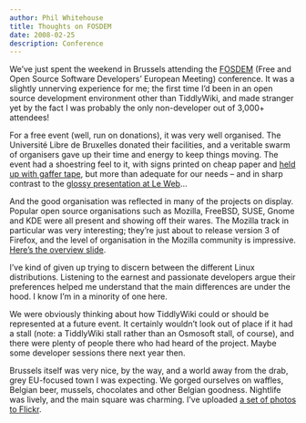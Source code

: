 ```yaml
---
author: Phil Whitehouse
title: Thoughts on FOSDEM
date: 2008-02-25
description: Conference
---
```

We’ve just spent the weekend in Brussels attending the [FOSDEM](http://www.fosdem.org/2008/) (Free and Open Source Software Developers’ European Meeting) conference. It was a slightly unnerving experience for me; the first time I’d been in an open source development environment other than TiddlyWiki, and made stranger yet by the fact I was probably the only non-developer out of 3,000+ attendees!

For a free event (well, run on donations), it was very well organised. The Université Libre de Bruxelles donated their facilities, and a veritable swarm of organisers gave up their time and energy to keep things moving. The event had a shoestring feel to it, with signs printed on cheap paper and [held up with gaffer tape](http://www.flickr.com/photos/philliecasablanca/2290425345/in/set-72157603980523226/), but more than adequate for our needs – and in sharp contrast to the [glossy presentation at Le Web](http://www.flickr.com/photos/philliecasablanca/2105069677)…

And the good organisation was reflected in many of the projects on display. Popular open source organisations such as Mozilla, FreeBSD, SUSE, Gnome and KDE were all present and showing off their wares. The Mozilla track in particular was very interesting; they’re just about to release version 3 of Firefox, and the level of organisation in the Mozilla community is impressive. [Here’s the overview slide](http://www.flickr.com/photos/philliecasablanca/2290426861).

I’ve kind of given up trying to discern between the different Linux distributions. Listening to the earnest and passionate developers argue their preferences helped me understand that the main differences are under the hood. I know I’m in a minority of one here.

We were obviously thinking about how TiddlyWiki could or should be represented at a future event. It certainly wouldn’t look out of place if it had a stall (note: a TiddlyWiki stall rather than an Osmosoft stall, of course), and there were plenty of people there who had heard of the project. Maybe some developer sessions there next year then.

Brussels itself was very nice, by the way, and a world away from the drab, grey EU-focused town I was expecting. We gorged ourselves on waffles, Belgian beer, mussels, chocolates and other Belgian goodness. Nightlife was lively, and the main square was charming. I’ve uploaded [a set of photos to Flickr](http://www.flickr.com/photos/philliecasablanca/sets/72157603980497356/).
